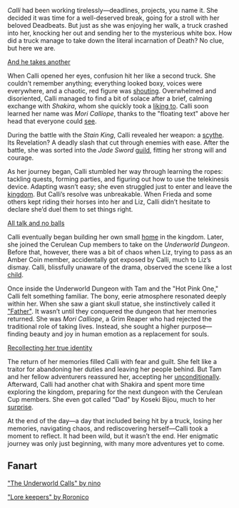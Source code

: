 <!-- title: Mori Calliope -->
<!-- status: Alive -->

_Calli_ had been working tirelessly—deadlines, projects, you name it. She decided it was time for a well-deserved break, going for a stroll with her beloved Deadbeats. But just as she was enjoying her walk, a truck crashed into her, knocking her out and sending her to the mysterious white box. How did a truck manage to take down the literal incarnation of Death? No clue, but here we are.

[And he takes another](#embed:https://www.youtube.com/live/xE3JQ1R2DdU?t=331)

When Calli opened her eyes, confusion hit her like a second truck. She couldn't remember anything; everything looked boxy, voices were everywhere, and a chaotic, red figure was [shouting](https://www.youtube.com/live/xE3JQ1R2DdU?feature=shared&t=2575). Overwhelmed and disoriented, Calli managed to find a bit of solace after a brief, calming exchange with _Shakira_, whom she quickly took a [liking to](https://www.youtube.com/live/xE3JQ1R2DdU?feature=shared&t=893). Calli soon learned her name was _Mori Calliope_, thanks to the "floating text" above her head that everyone could [see](https://www.youtube.com/live/xE3JQ1R2DdU?feature=shared&t=1658).

During the battle with the _Stain King_, Calli revealed her weapon: a [scythe](https://www.youtube.com/live/xE3JQ1R2DdU?feature=shared&t=3259). Its Revelation? A deadly slash that cut through enemies with ease. After the battle, she was sorted into the _Jade Sword_ [guild](https://www.youtube.com/live/xE3JQ1R2DdU?feature=shared&t=3639), fitting her strong will and courage.

As her journey began, Calli stumbled her way through learning the ropes: tackling quests, forming parties, and figuring out how to use the telekinesis device. Adapting wasn’t easy; she even struggled just to enter and leave the [kingdom](https://www.youtube.com/live/xE3JQ1R2DdU?feature=shared&t=4875). But Calli’s resolve was unbreakable. When Frieda and some others kept riding their horses into her and Liz, Calli didn’t hesitate to declare she’d duel them to set things right.

[All talk and no balls](#embed:https://www.youtube.com/live/xE3JQ1R2DdU?feature=shared&t=5481)

Calli eventually began building her own small [home](https://www.youtube.com/live/xE3JQ1R2DdU?feature=shared&t=7457) in the kingdom. Later, she joined the Cerulean Cup members to take on the _Underworld Dungeon_. Before that, however, there was a bit of chaos when Liz, trying to pass as an Amber Coin member, accidentally got exposed by Calli, much to Liz’s dismay. Calli, blissfully unaware of the drama, observed the scene like a lost [child](https://www.youtube.com/live/xE3JQ1R2DdU?feature=shared&t=8063).

Once inside the Underworld Dungeon with Tam and the "Hot Pink One," Calli felt something familiar. The bony, eerie atmosphere resonated deeply within her. When she saw a giant skull statue, she instinctively called it ["Father"](https://www.youtube.com/live/xE3JQ1R2DdU?feature=shared&t=11570). It wasn’t until they conquered the dungeon that her memories returned. She was _Mori Calliope_, a Grim Reaper who had rejected the traditional role of taking lives. Instead, she sought a higher purpose—finding beauty and joy in human emotion as a replacement for souls.

[Recollecting her true identity](#embed:https://www.youtube.com/live/xE3JQ1R2DdU?t=12230)

The return of her memories filled Calli with fear and guilt. She felt like a traitor for abandoning her duties and leaving her people behind. But Tam and her fellow adventurers reassured her, accepting her [unconditionally](https://www.youtube.com/live/xE3JQ1R2DdU?feature=shared&t=12438). Afterward, Calli had another chat with Shakira and spent more time exploring the kingdom, preparing for the next dungeon with the Cerulean Cup members. She even got called "Dad" by Koseki Bijou, much to her [surprise](https://www.youtube.com/live/xE3JQ1R2DdU?feature=shared&t=14424).

At the end of the day—a day that included being hit by a truck, losing her memories, navigating chaos, and rediscovering herself—Calli took a moment to reflect. It had been wild, but it wasn’t the end. Her enigmatic journey was only just beginning, with many more adventures yet to come.

## Fanart

["The Underworld Calls" by nino](https://x.com/2nochuu/status/1902511940938952880)

["Lore keepers" by Roronico](https://x.com/roronico1512/status/1919423587532095876)

<!-- kiara -->
